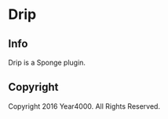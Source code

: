 # Drip

## Info

Drip is a Sponge plugin.

## Copyright

Copyright 2016 Year4000. All Rights Reserved.
